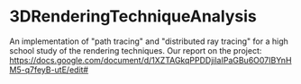 # 3DRenderingTechniqueAnalysis
An implementation of "path tracing" and "distributed ray tracing" for a high school study of the rendering techniques.
Our report on the project: https://docs.google.com/document/d/1XZTAGkqPPDDjilaIPaGBu6O07IBYnHM5-q7feyB-utE/edit#
